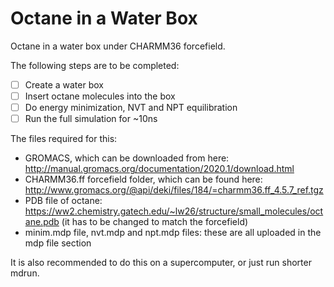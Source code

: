 # Octane in a Water Box
Octane in a water box under CHARMM36 forcefield.

The following steps are to be completed:

  - [ ] Create a water box
  - [ ] Insert octane molecules into the box
  - [ ] Do energy minimization, NVT and NPT equilibration
  - [ ] Run the full simulation for ~10ns
  
  The files required for this:
  
  - GROMACS, which can be downloaded from here: http://manual.gromacs.org/documentation/2020.1/download.html
  - CHARMM36.ff forcefield folder, which can be found here: http://www.gromacs.org/@api/deki/files/184/=charmm36.ff_4.5.7_ref.tgz
  - PDB file of octane: https://ww2.chemistry.gatech.edu/~lw26/structure/small_molecules/octane.pdb (it has to be changed to match the forcefield)
  - minim.mdp file, nvt.mdp and npt.mdp files: these are all uploaded in the mdp file section
    
It is also recommended to do this on a supercomputer, or just run shorter mdrun. 

